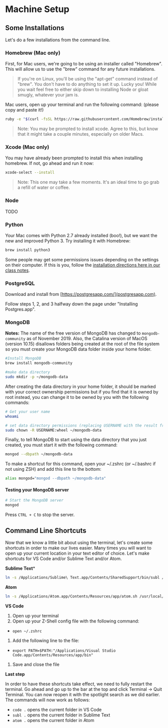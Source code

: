 # Machine Setup

## Some Installations

Let's do a few installations from the command line. 

### Homebrew (Mac only)

First, for Mac users, we're going to be using an installer called "Homebrew". This will allow us to use the "brew" command for any future installations.

> If you're on Linux, you'll be using the "apt-get" command instead of "brew". You don't have to do anything to set it up. Lucky you! While you wait feel free to either skip down to installing Node or gloat smugly, whatever your jam is.

Mac users, open up your terminal and run the following command: (please copy and paste it!)

```sh
ruby -e "$(curl -fsSL https://raw.githubusercontent.com/Homebrew/install/master/install)"
```

> Note: You may be prompted to install xcode. Agree to this, but know that it might take a couple minutes, especially on older Macs.

### Xcode (Mac only)

You may have already been prompted to install this when installing homebrew. If not, go ahead and run it now:

```sh
xcode-select --install
```

> Note: This one may take a few moments. It's an ideal time to go grab a refill of water or coffee.

### Node

TODO

### Python

Your Mac comes with Python 2.7 already installed (boo!), but we want the new and improved Python 3. Try installing it with Homebrew:

```sh
brew install python3
```

Some people may get some permissions issues depending on the settings on their computer. If this is you, follow the [installation directions here in our class notes](https://gawdiseattle.gitbook.io/wdi/00-config-deployment/installfest/osx#installing-python-3).

### PostgreSQL

Download and install from [https://postgresapp.com/](postgresapp.com).

Follow steps 1, 2, and 3 halfway down the page under "Installing Postgres.app".

### MongoDB

**Notes:** The name of the free version of MongoDB has changed to `mongodb-community` as of November 2019. Also, the Catalina version of MacOS (version 10.15) disallows folders being created at the root of the file system so you must create your MongoDB data folder inside your home folder.

```sh
#Install MongoDB
brew install mongodb-community

#make data directory
sudo mkdir -p ~/mongodb-data
```

After creating the data directory in your home folder, it should be marked with your correct ownership permissions but if you find that it is owned by root instead, you can change it to be owned by you with the following commands:

```sh
# Get your user name
whoami

# set data directory permissions (replacing USERNAME with the result from whoami above)
sudo chown -R USERNAME:wheel ~/mongodb-data
```

Finally, to tell MongoDB to start using the data directory that you just created, you must start it with the following command:

```sh
mongod --dbpath ~/mongodb-data
```

To make a shortcut for this command, open your ~/.zshrc (or ~/.bashrc if not using ZSH) and add this line to the bottom:

```sh
alias mongod="mongod --dbpath ~/mongodb-data"
```

#### Testing your MongoDB server

```sh
# Start the MongoDB server
mongod
```

Press `CTRL + C` to stop the server.

## Command Line Shortcuts

Now that we know a little bit about using the terminal, let's create some shortcuts in order to make our lives easier. Many times you will want to open up your current location in your text editor of choice. Let's make shortcuts for VS Code and/or Sublime Text and/or Atom.

**Sublime Text***

```bash
ln -s /Applications/Sublime\ Text.app/Contents/SharedSupport/bin/subl /usr/local/bin/subl
```

**Atom**

```bash
ln -s /Applications/Atom.app/Contents/Resources/app/atom.sh /usr/local/bin/atom
```

**VS Code**

1. Open up your terminal
1. Open up your Z-Shell config file with the following command: 
  * `open ~/.zshrc`
1. Add the following line to the file:
  * `export PATH=$PATH:"/Applications/Visual Studio Code.app/Contents/Resources/app/bin"`
1. Save and close the file

**Last step**

In order to have these shortcuts take effect, we need to fully restart the terminal. Go ahead and go up to the bar at the top and click Terminal -> Quit Terminal. You can now reopen it with the spotlight search as we did earlier. The commands will now work as follows:

 * `code .` opens the current folder in VS Code
 * `subl .` opens the current folder in Sublime Text
 * `atom .` opens the current folder in Atom
 
